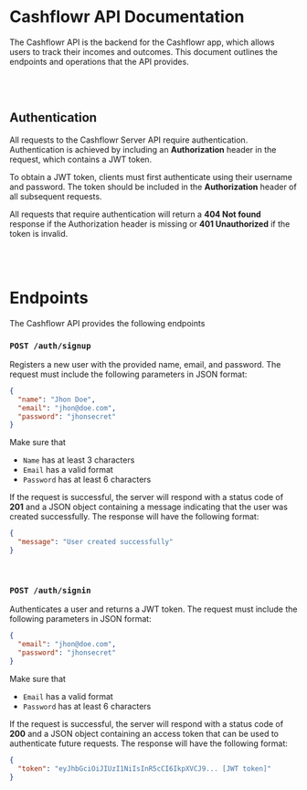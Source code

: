 # Cashflowr API Documentation

The Cashflowr API is the backend for the Cashflowr app, which allows users to track their incomes and outcomes. This document outlines the endpoints and operations that the API provides.

<br />
<br />

## Authentication
All requests to the Cashflowr Server API require authentication. Authentication is achieved by including an **Authorization** header in the request, which contains a JWT token.

To obtain a JWT token, clients must first authenticate using their username and password. The token should be included in the **Authorization** header of all subsequent requests.

All requests that require authentication will return a **404 Not found** response if the Authorization header is missing or **401 Unauthorized** if the token is invalid.

<br />
<br />

# Endpoints
The Cashflowr API provides the following endpoints

### `POST /auth/signup`
Registers a new user with the provided name, email, and password. The request must include the following parameters in JSON format:
```json
{
  "name": "Jhon Doe",
  "email": "jhon@doe.com",
  "password": "jhonsecret"
}
```
Make sure that
  - `Name` has at least 3 characters
  - `Email` has a valid format
  - `Password` has at least 6 characters
  
If the request is successful, the server will respond with a status code of **201** and a JSON object containing a message indicating that the user was created successfully. The response will have the following format:
```json
{
  "message": "User created successfully"
}
```
  
<br />

### `POST /auth/signin`
Authenticates a user and returns a JWT token. The request must include the following parameters in JSON format:
```json
{
  "email": "jhon@doe.com",
  "password": "jhonsecret"
}
```
Make sure that
  - `Email` has a valid format
  - `Password` has at least 6 characters
  
If the request is successful, the server will respond with a status code of **200** and a JSON object containing an access token that can be used to authenticate future requests. The response will have the following format:
```json
{
  "token": "eyJhbGciOiJIUzI1NiIsInR5cCI6IkpXVCJ9... [JWT token]"
}
```

